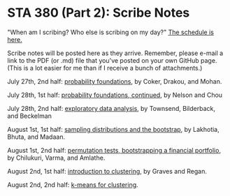 # STA 380 (Part 2): Scribe Notes

"When am I scribing?  Who else is scribing on my day?"  [The schedule is here.](when_am_I_scribing.pdf)  

Scribe notes will be posted here as they arrive.  Remember, please e-mail a link to the PDF (or .md) file that you've posted on your own GitHub page.  (This is a lot easier for me than if I receive a bunch of attachments.)  

July 27th, 2nd half: [probability foundations](https://github.com/AmandaCoker/Scribe-Notes-July-27-2016), by Coker, Drakou, and Mohan.  

July 28th, 1st half: [probability foundations, continued](https://github.com/Caroline-Nelson/Module-2/blob/master/Module2.pdf), by Nelson and Chou  

July 28th, 2nd half: [exploratory data analysis](https://github.com/DavisTownsend/Scribe-Notes/blob/master/Scribe_Notes.pdf), by Townsend, Bilderback, and Beckelman  

August 1st, 1st half: [sampling distributions and the bootstrap](https://github.com/stuti-madaan/STA380_SM/blob/stuti-madaan-scribe/Scribe_Module4_first_Half.pdf), by Lakhotia, Bhuta, and Madaan.

August 1st, 2nd half: [permutation tests, bootstrapping a financial portfolio](https://github.com/anuragchilukuri/STATS380/blob/master/Module_5.pdf), by Chilukuri, Varma, and Amlathe.

August 2nd, 1st half: [introduction to clustering](https://github.com/emilygraves/STA-380/blob/master/Clustering%20Notes.pdf), by Graves and Regan.  

August 2nd, 2nd half: [k-means for clustering]().
